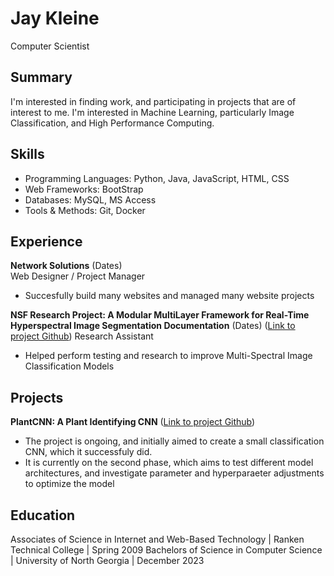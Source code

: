 # Jay Kleine
Computer Scientist

## Summary
I'm interested in finding work, and participating in projects that are of interest to me. I'm interested in Machine Learning, particularly Image Classification, and High Performance Computing.

## Skills
- Programming Languages: Python, Java, JavaScript, HTML, CSS 
- Web Frameworks: BootStrap
- Databases: MySQL, MS Access
- Tools & Methods: Git, Docker

## Experience
**Network Solutions** (Dates)   
Web Designer / Project Manager
- Succesfully build many websites and managed many website projects

**NSF Research Project: A Modular MultiLayer Framework for Real-Time Hyperspectral Image Segmentation Documentation** (Dates)
([Link to project Github]([https://github.com/JKleine/PlantCNN18](https://jkleine.github.io/JupyterBookUpdate/intro.html)))  
Research Assistant
- Helped perform testing and research to improve Multi-Spectral Image Classification Models

## Projects
**PlantCNN: A Plant Identifying CNN**
([Link to project Github](https://github.com/JKleine/PlantCNN18))  
- The project is ongoing, and initially aimed to create a small classification CNN, which it successfuly did. 
- It is currently on the second phase, which aims to test different model architectures, and investigate parameter and hyperparaeter adjustments to optimize the model

## Education
Associates of Science in Internet and Web-Based Technology | Ranken Technical College | Spring 2009
Bachelors of Science in Computer Science | University of North Georgia | December 2023

